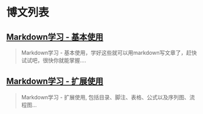 ﻿# 博文列表

## [Markdown学习 - 基本使用](./article1.md)
  >Markdown学习 - 基本使用，学好这些就可以用markdown写文章了，赶快试试吧，很快你就能掌握....  

## [Markdown学习 - 扩展使用](./article2.md)
  >Markdown学习 - 扩展使用, 包括目录、脚注、表格、公式以及序列图、流程图...
